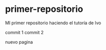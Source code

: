 # primer-repositorio
MI primer repositorio haciendo el tutoría de Ivo

commit 1
commit 2

nuevo pagina
